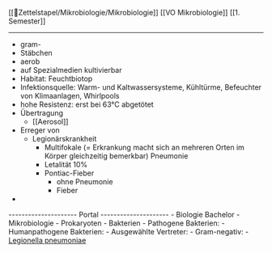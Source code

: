 [[📂Zettelstapel/Mikrobiologie/Mikrobiologie]] [[VO Mikrobiologie]] [[1. Semester]]

---

- gram-
- Stäbchen
- aerob
- auf Spezialmedien kultivierbar
- Habitat: Feuchtbiotop
- Infektionsquelle: Warm- und Kaltwassersysteme, Kühltürme, Befeuchter von Klimaanlagen, Whirlpools
- hohe Resistenz: erst bei 63°C abgetötet
- Übertragung
	- [[Aerosol]]
- Erreger von
	- Legionärskrankheit
		- Multifokale (= Erkrankung macht sich an mehreren Orten im Körper gleichzeitig bemerkbar) Pneumonie
		- Letalität 10%
		- Pontiac-Fieber
			- ohne Pneumonie
			- Fieber
- 
--------------------- Portal ---------------------
	- Biologie Bachelor
		- Mikrobiologie
			- Prokaryoten
				- Bakterien
					- Pathogene Bakterien:
						- Humanpathogene Bakterien:
							- Ausgewählte Vertreter: 
								- Gram-negativ:
									- [Legionella pneumoniae](%F0%9F%93%82Zettelstapel/Mikrobiologie/Legionella-pneumoniae.md)
